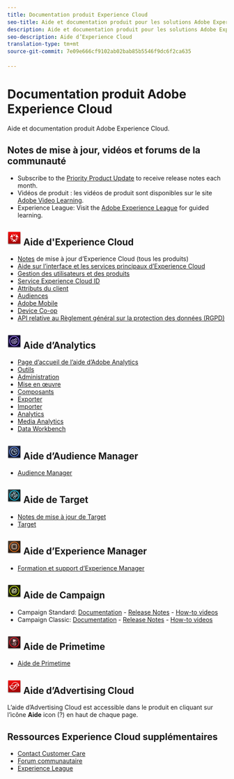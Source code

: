 ```yaml
---
title: Documentation produit Experience Cloud
seo-title: Aide et documentation produit pour les solutions Adobe Experience Cloud.
description: Aide et documentation produit pour les solutions Adobe Experience Cloud.
seo-description: Aide d’Experience Cloud
translation-type: tm+mt
source-git-commit: 7e09e666cf9102ab02bab85b5546f9dc6f2ca635

---
```



# Documentation produit Adobe Experience Cloud

Aide et documentation produit Adobe Experience Cloud.

## Notes de mise à jour, vidéos et forums de la communauté

* Subscribe to the [Priority Product Update](https://www.adobe.com/subscription/priority-product-update.html) to receive release notes each month.
* Vidéos de produit : les vidéos de produit sont disponibles sur le site [Adobe Video Learning](https://helpx.adobe.com/experience-cloud/tutorials.html).
* Experience League: Visit the [Adobe Experience League](https://landing.adobe.com/experience-league/) for guided learning.

## ![Aide d'Experience Cloud](assets/experience_cloud_appicon_32.png) Aide d'Experience Cloud

* [Notes](https://docs.adobe.com/content/help/en/release-notes/experience-cloud/current.html) de mise à jour d’Experience Cloud (tous les produits)
* [Aide sur l’interface et les services principaux d’Experience Cloud](https://docs.adobe.com/content/help/en/core-services/interface/experience-cloud.html)
* [Gestion des utilisateurs et des produits](https://docs.adobe.com/content/help/en/core-services/interface/manage-users-and-products/admin-getting-started.html)
* [Service Experience Cloud ID](https://docs.adobe.com/content/help/en/id-service/using/home.html)
* [Attributs du client](https://docs.adobe.com/content/help/en/core-services/interface/customer-attributes/attributes.html)
* [Audiences](https://docs.adobe.com/content/help/en/core-services/interface/audiences/audience-library.html)
* [Adobe Mobile](https://docs.adobe.com/content/help/en/mobile-services/using/home.html)
* [Device Co-op](https://docs.adobe.com/content/help/en/device-co-op/using/home.html)
* [API relative au Règlement général sur la protection des données (RGPD)](https://www.adobe.io/apis/experiencecloud/gdpr.html)

## ![Aide d’Analytics](assets/mc_analytics_32.png) Aide d’Analytics

* [Page d’accueil de l’aide d’Adobe Analytics](https://docs.adobe.com/content/help/en/analytics/landing/home.html)
* [Outils](https://docs.adobe.com/content/help/en/analytics/analyze/home.html)
* [Administration](https://docs.adobe.com/content/help/en/analytics/admin/home.html)
* [Mise en œuvre](https://docs.adobe.com/content/help/en/analytics/implementation/home.html)
* [Composants](https://docs.adobe.com/content/help/en/analytics/components/home.html)
* [Exporter](https://docs.adobe.com/content/help/en/analytics/export/home.html)
* [Importer](https://docs.adobe.com/content/help/en/analytics/import/home.html)
* [Analytics](https://docs.adobe.com/content/help/en/analytics/integration/home.html)
* [Media Analytics](https://docs.adobe.com/content/help/en/media-analytics/using/media-overview.html)
* [Data Workbench](https://marketing.adobe.com/resources/help/en_US/insight/)

## ![Aide d’Audience Manager](assets/mc_audiencemanager_32.png) Aide d’Audience Manager

* [Audience Manager](https://docs.adobe.com/content/help/en/audience-manager/user-guide/aam-home.html)

## ![Aide de Target](assets/mc_target_32.png) Aide de Target

* [Notes de mise à jour de Target](https://docs.adobe.com/content/help/en/target/using/release-notes/release-notes.html)
* [Target](https://docs.adobe.com/content/help/en/target/using/target-home.html)

## ![Aide d’Experience Manager](assets/mc_experiencemanager_32.png) Aide d’Experience Manager

* [Formation et support d’Experience Manager](https://helpx.adobe.com/support/experience-manager.html)

## ![Aide de Campaign](assets/mc_campaign_32.png) Aide de Campaign

* Campaign Standard: [Documentation](https://helpx.adobe.com/support/campaign/standard.html) - [Release Notes](https://docs.adobe.com/content/help/en/campaign-standard/using/release-notes/release-notes.html) - [How-to videos](https://docs.adobe.com/content/help/en/campaign-learn/campaign-standard-tutorials/overview.html)
* Campaign Classic: [Documentation](https://helpx.adobe.com/support/campaign/classic.html) - [Release Notes](https://docs.campaign.adobe.com/doc/AC/en/RN.html) - [How-to videos](https://docs.adobe.com/content/help/en/campaign-learn/campaign-classic-tutorials/overview.html)

## ![Aide de Primetime](assets/primetime_app_32.png) Aide de Primetime

* [Aide de Primetime](http://help.adobe.com/en_US/primetime/)

## ![Aide d’Advertising Cloud](assets/advertisingcloud_appicon_32.png) Aide d’Advertising Cloud

L’aide d’Advertising Cloud est accessible dans le produit en cliquant sur l’icône **Aide** icon (?) en haut de chaque page.

## Ressources Experience Cloud supplémentaires

* [Contact Customer Care](https://helpx.adobe.com/contact/enterprise-support.ec.html)
* [Forum communautaire](https://forums.adobe.com/community/experience-cloud)
* [Experience League](https://landing.adobe.com/experience-league/)